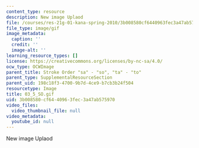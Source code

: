 ```yaml
---
content_type: resource
description: New image Uplaod
file: /courses/res-21g-01-kana-spring-2010/3b008580cf6440963fec3a47ab575970_03_5_SO.gif
file_type: image/gif
image_metadata:
  caption: ''
  credit: ''
  image-alt: ''
learning_resource_types: []
license: https://creativecommons.org/licenses/by-nc-sa/4.0/
ocw_type: OCWImage
parent_title: Stroke Order "sa" - "so", "ta" - "to"
parent_type: SupplementalResourceSection
parent_uid: 198c18f3-4700-9b7d-4ce9-b7cb3b24f504
resourcetype: Image
title: 03_5_SO.gif
uid: 3b008580-cf64-4096-3fec-3a47ab575970
video_files:
  video_thumbnail_file: null
video_metadata:
  youtube_id: null
---
```

New image Uplaod